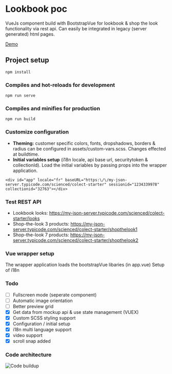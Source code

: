 # Lookbook poc
VueJs component build with BootstrapVue for lookbook & shop the look functionality via rest api. Can easily be integrated in legacy (server generated) html pages. 

[Demo](https://wizardly-agnesi-24855a.netlify.com/)

## Project setup
```
npm install
```

### Compiles and hot-reloads for development
```
npm run serve
```

### Compiles and minifies for production
```
npm run build
```

### Customize configuration
* **Theming:** customer specific colors, fonts, dropshadows, borders & radius can be configured in assets/custom-vars.scss. Changes effected at buildtime. 
* **Initial variables setup** (i18n locale, api base url, securitytoken & collectionId). Load the initial variables by passing props into the wrapper application.
```
<div id="app" locale="fr" baseURL="https:\/\/my-json-server.typicode.com/scienced/colect-starter" sessionid="1234339978" collectionid="32763"></div>
```

### Test REST API
* Lookbook looks: https://my-json-server.typicode.com/scienced/colect-starter/looks
* Shop-the-look 3 products: https://my-json-server.typicode.com/scienced/colect-starter/shopthelook1
* Shop-the-look 7 products: https://my-json-server.typicode.com/scienced/colect-starter/shopthelook2

### Vue wrapper setup
The wrapper application loads the bootstrapVue libaries (in app.vue)
Setup of i18n




### Todo
- [ ] Fullscreen mode (seperate component)
- [ ] Automatic image orientation 
- [ ] Better preview grid
- [X] Get data from mockup api & use state management (VUEX)
- [x] Custom SCSS styling support
- [X] Configuration / initial setup 
- [x] i18n multi language support
- [x] video support
- [x] scroll snap added

### Code architecture
![Code buildup](https://images.cmft.io/1115457393585688576/1175318243066388480/1175318243091554304/image.png)
